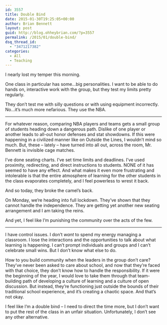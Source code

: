 ```yaml
---
id: 3557
title: Double Bind
date: 2015-01-30T19:25:05+00:00
author: Brian Bennett
layout: post
guid: http://blog.ohheybrian.com/?p=3557
permalink: /2015/01/double-bind/
dsq_thread_id:
  - "3471217382"
categories:
  - All
  - Teaching
---
```

I nearly lost my temper this morning.

One class in particular has some&#8230;big personalities. I want to be able to do hands on, interactive work with the group, but they test my limits pretty regularly.

They don&#8217;t test me with silly questions or with using equipment incorrectly. No&#8230;it&#8217;s much more nefarious. They use the NBA.

* * *

For whatever reason, comparing NBA players and teams gets a small group of students heading down a dangerous path. Dislike of one player or another leads to all-out honor defenses and stat showdowns. If this were happening in a civilized manner like on Outside the Lines, I wouldn&#8217;t mind so much. But, these &#8211; lately &#8211; have turned into all out, across the room, Mr. Bennett is invisible cage matches. 

I&#8217;ve done seating charts. I&#8217;ve set time limits and deadlines. I&#8217;ve used proximity, redirecting, and direct instructions to students. NONE of it has seemed to have any effect. And what makes it even more frustrating and intolerable is that the entire atmosphere of learning for the other students in the class evaporates completely, and I feel powerless to wrest it back.

And so today, they broke the camel&#8217;s back.

On Monday, we&#8217;re heading into full lockdown. They&#8217;ve shown that they cannot handle the independence. They are getting yet another new seating arrangement and I am taking the reins.

And yet, I feel like I&#8217;m punishing the community over the acts of the few.

* * *

I have control issues. I don&#8217;t _want_ to spend my energy managing a classroom. I lose the interactions and the opportunities to talk about what learning is happening. I can&#8217;t prompt individuals and groups and I can&#8217;t celebrate small wins. But I don&#8217;t know what else to do.

How to you build community when the leaders in the group don&#8217;t care? They&#8217;ve never been asked to care about school, and now that they&#8217;re faced with that choice, they don&#8217;t know how to handle the responsibility. If it were the beginning of the year, I would love to take them through that team-building path of developing a culture of learning and a culture of open discussion. But instead, they&#8217;re functioning just outside the bounds of their traditional school experience, and it&#8217;s creating a chaotic space. And that&#8217;s not okay.

I feel like I&#8217;m a double bind &#8211; I need to direct the time more, but I don&#8217;t want to put the rest of the class in an unfair situation. Unfortunately, I don&#8217;t see any other alternative.